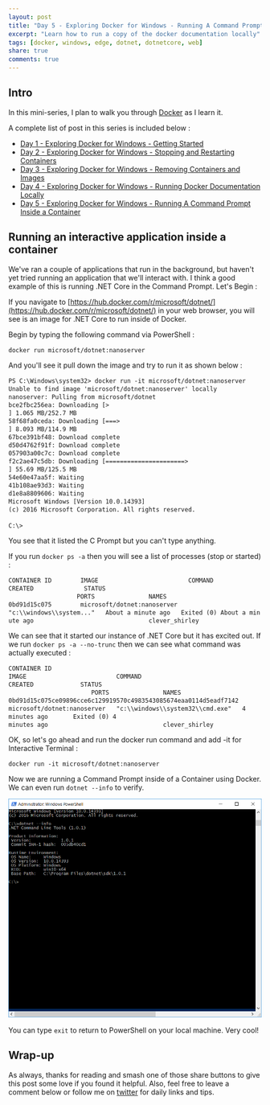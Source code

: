 ```yaml
---
layout: post
title: "Day 5 - Exploring Docker for Windows - Running A Command Prompt Inside a Container"
excerpt: "Learn how to run a copy of the docker documentation locally"
tags: [docker, windows, edge, dotnet, dotnetcore, web]
share: true
comments: true
---
```


## Intro

In this mini-series, I plan to walk you through [Docker](https://www.docker.com) as I learn it. 

A complete list of post in this series is included below :

* [Day 1 - Exploring Docker for Windows - Getting Started](http://michaelcrump.net/part1-docker/)
* [Day 2 - Exploring Docker for Windows - Stopping and Restarting Containers](http://michaelcrump.net/part2-docker/)
* [Day 3 - Exploring Docker for Windows - Removing Containers and Images](http://michaelcrump.net/part3-docker/)
* [Day 4 - Exploring Docker for Windows - Running Docker Documentation Locally](http://michaelcrump.net/part4-docker/)
* [Day 5 - Exploring Docker for Windows - Running A Command Prompt Inside a Container](http://michaelcrump.net/part5-docker/)

## Running an interactive application inside a container

We've ran a couple of applications that run in the background, but haven't yet tried running an application that we'll interact with. I think a good example of this is running .NET Core in the Command Prompt. Let's Begin :

If you navigate to [https://hub.docker.com/r/microsoft/dotnet/](https://hub.docker.com/r/microsoft/dotnet/) in your web browser, you will see is an image for .NET Core to run inside of Docker. 

Begin by typing the following command via PowerShell : 

	docker run microsoft/dotnet:nanoserver

And you'll see it pull down the image and try to run it as shown below : 

	PS C:\Windows\system32> docker run -it microsoft/dotnet:nanoserver
	Unable to find image 'microsoft/dotnet:nanoserver' locally
	nanoserver: Pulling from microsoft/dotnet
	bce2fbc256ea: Downloading [>                                                  ] 1.065 MB/252.7 MB
	58f68fa0ceda: Downloading [===>                                               ] 8.093 MB/114.9 MB
	67bce391bf48: Download complete
	d50d4762f91f: Download complete
	057903a00c7c: Download complete
	f2c2ae47c5db: Downloading [======================>                            ] 55.69 MB/125.5 MB
	54e60e47aa5f: Waiting
	41b108ae93d3: Waiting
	d1e8a8809606: Waiting
	Microsoft Windows [Version 10.0.14393]
	(c) 2016 Microsoft Corporation. All rights reserved.
	
	C:\>

You see that it listed the C Prompt but you can't type anything. 

If you run `docker ps -a` then you will see a list of processes (stop or started) :

	CONTAINER ID        IMAGE                         COMMAND                    CREATED              STATUS
	                   PORTS               NAMES
	0bd91d15c075        microsoft/dotnet:nanoserver   "c:\\windows\\system..."   About a minute ago   Exited (0) About a min
	ute ago                                clever_shirley

We can see that it started our instance of .NET Core but it has excited out. If we run `docker ps -a --no-trunc` then we can see what command was actually executed : 

	CONTAINER ID                                                       IMAGE                         COMMAND                            CREATED             STATUS
	                       PORTS               NAMES
	0bd91d15c075ce09896cce6c129919570c4983543085674eaa0114d5eadf7142   microsoft/dotnet:nanoserver   "c:\\windows\\system32\\cmd.exe"   4 minutes ago       Exited (0) 4
	minutes ago                                clever_shirley

OK, so let's go ahead and run the docker run command and add -it for Interactive Terminal :

	docker run -it microsoft/dotnet:nanoserver

Now we are running a Command Prompt inside of a Container using Docker. We can even run `dotnet --info` to verify. 

![image](/files/dockerdotnet.png)

You can type `exit` to return to PowerShell on your local machine. Very cool!


## Wrap-up

As always, thanks for reading and smash one of those share buttons to give this post some love if you found it helpful. Also, feel free to leave a comment below or follow me on [twitter](http://twitter.com/mbcrump) for daily links and tips. 